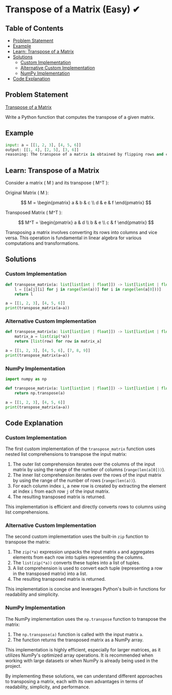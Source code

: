 # Transpose of a Matrix (Easy) ✔

## Table of Contents

- [Problem Statement](#problem-statement)
- [Example](#example)
- [Learn: Transpose of a Matrix](#learn-transpose-of-a-matrix)
- [Solutions](#solutions)
  - [Custom Implementation](#custom-implementation)
  - [Alternative Custom Implementation](#alternative-custom-implementation)
  - [NumPy Implementation](#numpy-implementation)
- [Code Explanation](#code-explanation)

## Problem Statement

[Transpose of a Matrix](https://www.deep-ml.com/problem/Transpose%20of%20a%20Matrix)

Write a Python function that computes the transpose of a given matrix.

## Example

```python
input: a = [[1, 2, 3], [4, 5, 6]]
output: [[1, 4], [2, 5], [3, 6]]
reasoning: The transpose of a matrix is obtained by flipping rows and columns.
```

## Learn: Transpose of a Matrix

Consider a matrix \( M \) and its transpose \( M^T \):

Original Matrix \( M \):

$$
M = \begin{pmatrix} 
a & b & c \\ 
d & e & f 
\end{pmatrix}
$$

Transposed Matrix \( M^T \):

$$
M^T = \begin{pmatrix} 
a & d \\ 
b & e \\ 
c & f 
\end{pmatrix}
$$

Transposing a matrix involves converting its rows into columns and vice versa. This operation is fundamental in linear algebra for various computations and transformations.

## Solutions

### Custom Implementation

```python
def transpose_matrix(a: list[list[int | float]]) -> list[list[int | float]]:
    l = [[a[j][i] for j in range(len(a))] for i in range(len(a[0]))]
    return l

a = [[1, 2, 3], [4, 5, 6]]
print(transpose_matrix(a=a))
```

### Alternative Custom Implementation

```python
def transpose_matrix(a: list[list[int | float]]) -> list[list[int | float]]:
    matrix_a = list(zip(*a))
    return [list(row) for row in matrix_a]

a = [[1, 2, 3], [4, 5, 6], [7, 8, 9]]
print(transpose_matrix(a=a))
```

### NumPy Implementation

```python
import numpy as np

def transpose_matrix(a: list[list[int | float]]) -> list[list[int | float]]:
    return np.transpose(a)

a = [[1, 2, 3], [4, 5, 6]]
print(transpose_matrix(a=a))
```

## Code Explanation

### Custom Implementation

The first custom implementation of the `transpose_matrix` function uses nested list comprehensions to transpose the input matrix:

1. The outer list comprehension iterates over the columns of the input matrix by using the range of the number of columns (`range(len(a[0]))`).
2. The inner list comprehension iterates over the rows of the input matrix by using the range of the number of rows (`range(len(a))`).
3. For each column index `i`, a new row is created by extracting the element at index `i` from each row `j` of the input matrix.
4. The resulting transposed matrix is returned.

This implementation is efficient and directly converts rows to columns using list comprehensions.

### Alternative Custom Implementation

The second custom implementation uses the built-in `zip` function to transpose the matrix:

1. The `zip(*a)` expression unpacks the input matrix `a` and aggregates elements from each row into tuples representing the columns.
2. The `list(zip(*a))` converts these tuples into a list of tuples.
3. A list comprehension is used to convert each tuple (representing a row in the transposed matrix) into a list.
4. The resulting transposed matrix is returned.

This implementation is concise and leverages Python's built-in functions for readability and simplicity.

### NumPy Implementation

The NumPy implementation uses the `np.transpose` function to transpose the matrix:

1. The `np.transpose(a)` function is called with the input matrix `a`.
2. The function returns the transposed matrix as a NumPy array.

This implementation is highly efficient, especially for larger matrices, as it utilizes NumPy's optimized array operations. It is recommended when working with large datasets or when NumPy is already being used in the project.

By implementing these solutions, we can understand different approaches to transposing a matrix, each with its own advantages in terms of readability, simplicity, and performance.